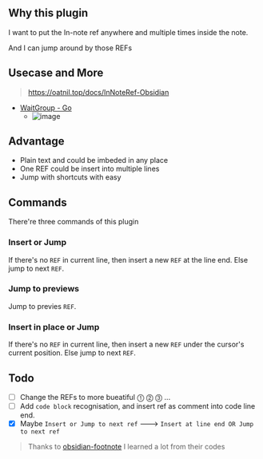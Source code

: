 ## Why this plugin

I want to put the In-note ref anywhere and multiple times inside the note.

And I can jump around by those REFs

## Usecase and More
> https://oatnil.top/docs/InNoteRef-Obsidian

- [WaitGroup - Go](https://github.com/LintaoAmons/innote-ref.obsidian/blob/release/usecases/WaitGroup%20-%20Go.md)
  - ![image](https://user-images.githubusercontent.com/95092244/192092324-6c13eb1b-a8c6-4c15-902b-af2a1d5c495d.png)

## Advantage

- Plain text and could be imbeded in any place
- One REF could be insert into multiple lines
- Jump with shortcuts with easy

## Commands

There're three commands of this plugin

### Insert or Jump 

If there's no `REF` in current line, then insert a new `REF` at the line end.
Else jump to next `REF`.

### Jump to previews

Jump to previes `REF`.

### Insert in place or Jump

If there's no `REF` in current line, then insert a new `REF` under the cursor's current position.
Else jump to next `REF`.


## Todo

- [ ] Change the REFs to more bueatiful ⓵ ⓶ ⓷ ...
- [ ] Add `code block` recognisation, and insert ref as comment into code line end. 
- [x] Maybe `Insert or Jump to next ref` ---> `Insert at line end OR Jump to next ref`

> Thanks to [obsidian-footnote](https://github.com/MichaBrugger/obsidian-footnotes)
> I learned a lot from their codes
